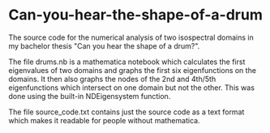 # Can-you-hear-the-shape-of-a-drum
The source code for the numerical analysis of two isospectral domains in my bachelor thesis "Can you hear the shape of a drum?".

The file drums.nb is a mathematica notebook which calculates the first eigenvalues of two domains and graphs the first six eigenfunctions on the domains. It then also graphs the nodes of the 2nd and 4th/5th eigenfunctions which intersect on one domain but not the other. This was done using the built-in NDEigensystem function.

The file source_code.txt contains just the source code as a text format which makes it readable for people without mathematica.
